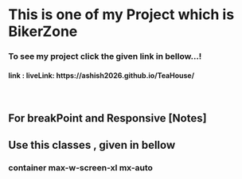 <h1> This is one of my Project which is BikerZone</h1>
<h3>To see my project click the given link in bellow...!</h3>
<h4>link : liveLink: https://ashish2026.github.io/TeaHouse/</h4>




 <br>
 <h2>For breakPoint and Responsive [Notes] </h2>
<h2>Use this classes , given in bellow</h2>

<h3> container max-w-screen-xl mx-auto </h3>
